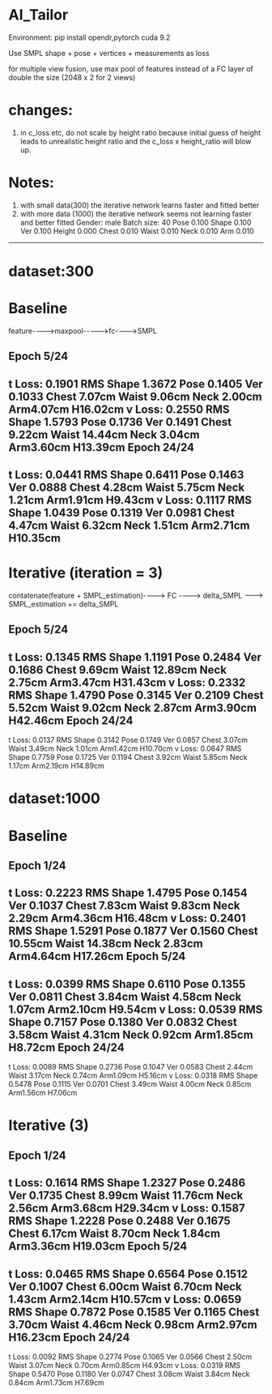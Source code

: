 # AI_Tailor

Environment: pip install opendr,pytorch cuda 9.2

Use SMPL shape + pose + vertices + measurements as loss

for multiple view fusion, use max pool of features instead of a FC layer of double the size (2048 x 2 for 2 views)

# changes: 
1. in c_loss etc, do not scale by height ratio because initial guess of height leads to unrealistic height ratio and the c_loss x height_ratio  will blow up.

# Notes:
1. with small data(300) the iterative network learns faster and fitted better
2. with more data (1000) the iterative network seems not learning faster and better fitted
Gender:  male
Batch size:  40
Pose 0.100 Shape 0.100 Ver 0.100
Height 0.000 Chest 0.010 Waist 0.010 Neck 0.010 Arm 0.010
--------------------------
# dataset:300
# Baseline
feature---->maxpool----->fc---->SMPL

Epoch 5/24
----------
t Loss: 0.1901 RMS Shape 1.3672 Pose 0.1405 Ver 0.1033 Chest 7.07cm Waist 9.06cm Neck 2.00cm Arm4.07cm H16.02cm
v Loss: 0.2550 RMS Shape 1.5793 Pose 0.1736 Ver 0.1491 Chest 9.22cm Waist 14.44cm Neck 3.04cm Arm3.60cm H13.39cm
Epoch 24/24
----------
t Loss: 0.0441 RMS Shape 0.6411 Pose 0.1463 Ver 0.0888 Chest 4.28cm Waist 5.75cm Neck 1.21cm Arm1.91cm H9.43cm
v Loss: 0.1117 RMS Shape 1.0439 Pose 0.1319 Ver 0.0981 Chest 4.47cm Waist 6.32cm Neck 1.51cm Arm2.71cm H10.35cm
--------------------------------------------------------------------------------------------------------
# Iterative (iteration = 3)
contatenate(feature + SMPL_estimation)----> FC ----> delta_SMPL ---> SMPL_estimation += delta_SMPL

Epoch 5/24
----------
t Loss: 0.1345 RMS Shape 1.1191 Pose 0.2484 Ver 0.1686 Chest 9.69cm Waist 12.89cm Neck 2.75cm Arm3.47cm H31.43cm
v Loss: 0.2332 RMS Shape 1.4790 Pose 0.3145 Ver 0.2109 Chest 5.52cm Waist 9.02cm Neck 2.87cm Arm3.90cm H42.46cm
Epoch 24/24
----------
t Loss: 0.0137 RMS Shape 0.3142 Pose 0.1749 Ver 0.0857 Chest 3.07cm Waist 3.49cm Neck 1.01cm Arm1.42cm H10.70cm
v Loss: 0.0647 RMS Shape 0.7759 Pose 0.1725 Ver 0.1194 Chest 3.92cm Waist 5.85cm Neck 1.17cm Arm2.19cm H14.89cm

# dataset:1000
# Baseline 
Epoch 1/24
----------
t Loss: 0.2223 RMS Shape 1.4795 Pose 0.1454 Ver 0.1037 Chest 7.83cm Waist 9.83cm Neck 2.29cm Arm4.36cm H16.48cm
v Loss: 0.2401 RMS Shape 1.5291 Pose 0.1877 Ver 0.1560 Chest 10.55cm Waist 14.38cm Neck 2.83cm Arm4.64cm H17.26cm
Epoch 5/24
----------
t Loss: 0.0399 RMS Shape 0.6110 Pose 0.1355 Ver 0.0811 Chest 3.84cm Waist 4.58cm Neck 1.07cm Arm2.10cm H9.54cm
v Loss: 0.0539 RMS Shape 0.7157 Pose 0.1380 Ver 0.0832 Chest 3.58cm Waist 4.31cm Neck 0.92cm Arm1.85cm H8.72cm
Epoch 24/24
----------
t Loss: 0.0089 RMS Shape 0.2736 Pose 0.1047 Ver 0.0583 Chest 2.44cm Waist 3.17cm Neck 0.74cm Arm1.09cm H5.16cm
v Loss: 0.0318 RMS Shape 0.5478 Pose 0.1115 Ver 0.0701 Chest 3.49cm Waist 4.00cm Neck 0.85cm Arm1.56cm H7.06cm

# Iterative (3)
Epoch 1/24
----------
t Loss: 0.1614 RMS Shape 1.2327 Pose 0.2486 Ver 0.1735 Chest 8.99cm Waist 11.76cm Neck 2.56cm Arm3.68cm H29.34cm
v Loss: 0.1587 RMS Shape 1.2228 Pose 0.2488 Ver 0.1675 Chest 6.17cm Waist 8.70cm Neck 1.84cm Arm3.36cm H19.03cm
Epoch 5/24
----------
t Loss: 0.0465 RMS Shape 0.6564 Pose 0.1512 Ver 0.1007 Chest 6.00cm Waist 6.70cm Neck 1.43cm Arm2.14cm H10.57cm
v Loss: 0.0659 RMS Shape 0.7872 Pose 0.1585 Ver 0.1165 Chest 3.70cm Waist 4.46cm Neck 0.98cm Arm2.97cm H16.23cm
Epoch 24/24
----------
t Loss: 0.0092 RMS Shape 0.2774 Pose 0.1065 Ver 0.0566 Chest 2.50cm Waist 3.07cm Neck 0.70cm Arm0.85cm H4.93cm
v Loss: 0.0319 RMS Shape 0.5470 Pose 0.1180 Ver 0.0747 Chest 3.08cm Waist 3.84cm Neck 0.84cm Arm1.73cm H7.69cm


